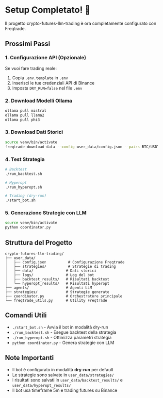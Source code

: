 # Setup Completato! 🎉

Il progetto crypto-futures-llm-trading è ora completamente configurato con Freqtrade.

## Prossimi Passi

### 1. Configurazione API (Opzionale)
Se vuoi fare trading reale:
1. Copia `.env.template` in `.env`
2. Inserisci le tue credenziali API di Binance
3. Imposta `DRY_RUN=false` nel file `.env`

### 2. Download Modelli Ollama
```bash
ollama pull mistral
ollama pull llama2
ollama pull phi3
```

### 3. Download Dati Storici
```bash
source venv/bin/activate
freqtrade download-data --config user_data/config.json --pairs BTC/USDT:USDT ETH/USDT:USDT --timeframe 5m --timerange 20240101-20241231
```

### 4. Test Strategia
```bash
# Backtest
./run_backtest.sh

# Hyperopt
./run_hyperopt.sh

# Trading (dry-run)
./start_bot.sh
```

### 5. Generazione Strategie con LLM
```bash
source venv/bin/activate
python coordinator.py
```

## Struttura del Progetto
```
crypto-futures-llm-trading/
├── user_data/
│   ├── config.json          # Configurazione Freqtrade
│   ├── strategies/          # Strategie di trading
│   ├── data/               # Dati storici
│   ├── logs/               # Log del bot
│   ├── backtest_results/   # Risultati backtest
│   └── hyperopt_results/   # Risultati hyperopt
├── agents/                 # Agenti LLM
├── strategies/             # Strategie generate
├── coordinator.py          # Orchestratore principale
└── freqtrade_utils.py      # Utility Freqtrade
```

## Comandi Utili

- `./start_bot.sh` - Avvia il bot in modalità dry-run
- `./run_backtest.sh` - Esegue backtest della strategia
- `./run_hyperopt.sh` - Ottimizza parametri strategia
- `python coordinator.py` - Genera strategie con LLM

## Note Importanti

- Il bot è configurato in modalità **dry-run** per default
- Le strategie sono salvate in `user_data/strategies/`
- I risultati sono salvati in `user_data/backtest_results/` e `user_data/hyperopt_results/`
- Il bot usa timeframe 5m e trading futures su Binance
